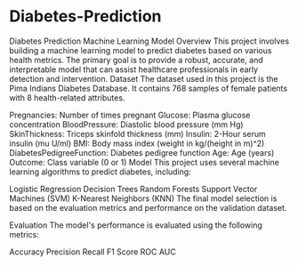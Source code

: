 # Diabetes-Prediction
Diabetes Prediction Machine Learning Model
Overview
This project involves building a machine learning model to predict diabetes based on various health metrics. The primary goal is to provide a robust, accurate, and interpretable model that can assist healthcare professionals in early detection and intervention.
Dataset
The dataset used in this project is the Pima Indians Diabetes Database. It contains 768 samples of female patients with 8 health-related attributes.

Pregnancies: Number of times pregnant
Glucose: Plasma glucose concentration
BloodPressure: Diastolic blood pressure (mm Hg)
SkinThickness: Triceps skinfold thickness (mm)
Insulin: 2-Hour serum insulin (mu U/ml)
BMI: Body mass index (weight in kg/(height in m)^2)
DiabetesPedigreeFunction: Diabetes pedigree function
Age: Age (years)
Outcome: Class variable (0 or 1)
Model
This project uses several machine learning algorithms to predict diabetes, including:

Logistic Regression
Decision Trees
Random Forests
Support Vector Machines (SVM)
K-Nearest Neighbors (KNN)
The final model selection is based on the evaluation metrics and performance on the validation dataset.

Evaluation
The model's performance is evaluated using the following metrics:

Accuracy
Precision
Recall
F1 Score
ROC AUC
